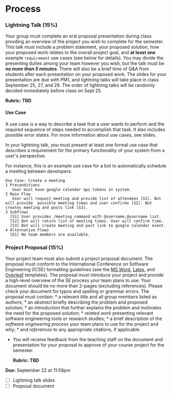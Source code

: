 # Process

### __Lightning Talk__ (15%)
Your group must complete an oral proposal presentation during class provding an overview of the project you wish to complete for the semester. This talk must include a problem statement, your proposed solution, how your proposed work relates to the overall project goal, and **at least one** example `requirement` use cases (see below for details). You may divide the presenting duties among your team however you wish, but the talk must be **_no more than 5 minutes_**. There will also be a brief time of Q&A from students after each presentation on your proposed work. The slides for your presentation are due with PM1, and lightning talks will take place in class September 25, 27, and 29. The order of lightning talks will be randomly decided immediately before class on Sept 25.

   **Rubric: TBD**

#### __Use Case__

A use case is a way to describe a task that a user wants to perform and the required sequence of steps needed to accomplish that task. It also includes possible error states. For more information about use cases, see slides.

In your lightning talk, you must present at least one formal use case that describes a requirement for the primary functionality of your system from a user's perspective.

For instance, this is an example use case for a bot to automatically schedule a meeting between developers:

```
Use Case: Create a meeting
1 Preconditions
   User must have google calendar api tokens in system.
2 Main Flow
   User will request meeting and provide list of attendees [S1]. Bot will provide  possible meeting times and user confirms [S2]. Bot creates meeting and posts link [S3].
3 Subflows
  [S1] User provides /meeting command with @username,@username list.
  [S2] Bot will return list of meeting times. User will confirm time.
  [S3] Bot will create meeting and post link to google calendar event.
4 Alternative Flows
  [E1] No team members are available.
```

### Project Proposal (15%)

Your project team must also submit a project proposal document. The proposal must conform to the International Conference on Software Engineering (ICSE) formatting guidelines (see the [MS Word](https://www.acm.org/binaries/content/assets/publications/word_style/interim-template-style/interim-layout.docx), [Latex](https://www.acm.org/binaries/content/assets/publications/consolidated-tex-template/acmart-primary.zip), and [Overleaf](https://www.overleaf.com/gallery/tagged/acm-official#.WOuOk2e1taQ) templates). The proposal must introduce your project and provide a high-level overview of the SE process your team plans to use. Your document should be no more than 2-pages (excluding references). Please check your document for typos and spelling or grammar errors. The proposal must contain:
    * a relevant _title_ and all group members listed as _authors_;
    * an _abstract_ briefly describing the problem and proposed solution;
    * an _introduction_ that further explains the problem and motivates the need for the proposed solution;
    * _related work_ presenting relevant software engineering tools or research studies; 
    * a brief description of the _software engineering process_ your team plans to use for the project and why;
    * and _references_ to any appropriate citations, if applicable. 

 * You will receive feedback from the teaching staff on the document and presentation for your proposal to approve of your course project for the semester.

    **Rubric: TBD**

 **Due:** September 22 at 11:59pm
- [ ] Lightning talk slides
- [ ] Proposal document
